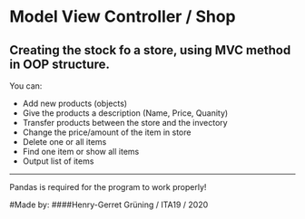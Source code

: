 # Model View Controller / Shop
## Creating the stock fo a store, using MVC method in OOP structure.
You can:
* Add new products (objects)
* Give the products a description (Name, Price, Quanity)
* Transfer products between the store and the invectory
* Change the price/amount of the item in store
* Delete one or all items
* Find one item or show all items
* Output list of items



---------------
Pandas is required for the program to work properly!

#Made by:
####Henry-Gerret Grüning / ITA19 / 2020
